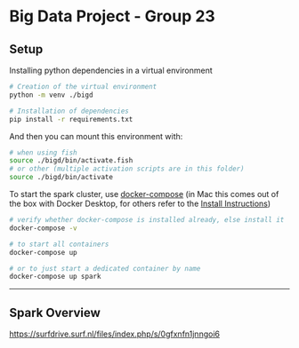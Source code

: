 # Big Data Project - Group 23


## Setup

Installing python dependencies in a virtual environment

```bash
# Creation of the virtual environment
python -m venv ./bigd

# Installation of dependencies
pip install -r requirements.txt
```
And then you can mount this environment with: 
```bash
# when using fish
source ./bigd/bin/activate.fish
# or other (multiple activation scripts are in this folder)
source ./bigd/bin/activate
```

To start the spark cluster, use [docker-compose](https://docs.docker.com/compose/install/) (in Mac this comes out of the box with Docker Desktop, for others refer to the [Install Instructions](https://docs.docker.com/compose/install/))

```bash
# verify whether docker-compose is installed already, else install it
docker-compose -v
```


```bash
# to start all containers
docker-compose up 

# or to just start a dedicated container by name
docker-compose up spark
```
---
## Spark Overview
https://surfdrive.surf.nl/files/index.php/s/0gfxnfn1jnngoi6
